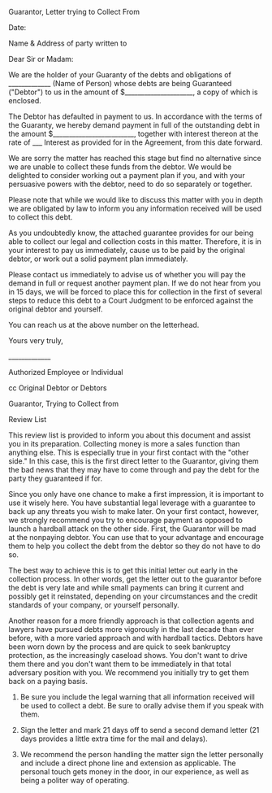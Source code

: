 Guarantor, Letter trying to Collect From

Date:

Name & Address of party written to

Dear Sir or Madam:

We are the holder of your Guaranty of the debts and obligations of
\_\_\_\_\_\_\_\_\_\_\_\_\_ (Name of Person) whose debts are being
Guaranteed (\"Debtor\") to us in the amount of
\$\_\_\_\_\_\_\_\_\_\_\_\_\_\_\_\_\_\_\_\_\_, a copy of which is
enclosed.

The Debtor has defaulted in payment to us. In accordance with the terms
of the Guaranty, we hereby demand payment in full of the outstanding
debt in the amount \$\_\_\_\_\_\_\_\_\_\_\_\_\_\_\_\_\_\_\_\_\_\_\_\_\_,
together with interest thereon at the rate of \_\_\_ Interest as
provided for in the Agreement, from this date forward.

We are sorry the matter has reached this stage but find no alternative
since we are unable to collect these funds from the debtor. We would be
delighted to consider working out a payment plan if you, and with your
persuasive powers with the debtor, need to do so separately or together.

Please note that while we would like to discuss this matter with you in
depth we are obligated by law to inform you any information received
will be used to collect this debt.

As you undoubtedly know, the attached guarantee provides for our being
able to collect our legal and collection costs in this matter.
Therefore, it is in your interest to pay us immediately, cause us to be
paid by the original debtor, or work out a solid payment plan
immediately.

Please contact us immediately to advise us of whether you will pay the
demand in full or request another payment plan. If we do not hear from
you in 15 days, we will be forced to place this for collection in the
first of several steps to reduce this debt to a Court Judgment to be
enforced against the original debtor and yourself.

You can reach us at the above number on the letterhead.

Yours very truly,

\_\_\_\_\_\_\_\_\_\_\_\_\_

Authorized Employee or Individual

cc Original Debtor or Debtors

Guarantor, Trying to Collect from

Review List

This review list is provided to inform you about this document and
assist you in its preparation. Collecting money is more a sales function
than anything else. This is especially true in your first contact with
the "other side." In this case, this is the first direct letter to the
Guarantor, giving them the bad news that they may have to come through
and pay the debt for the party they guaranteed if for.

Since you only have one chance to make a first impression, it is
important to use it wisely here. You have substantial legal leverage
with a guarantee to back up any threats you wish to make later. On your
first contact, however, we strongly recommend you try to encourage
payment as opposed to launch a hardball attack on the other side. First,
the Guarantor will be mad at the nonpaying debtor. You can use that to
your advantage and encourage them to help you collect the debt from the
debtor so they do not have to do so.

The best way to achieve this is to get this initial letter out early in
the collection process. In other words, get the letter out to the
guarantor before the debt is very late and while small payments can
bring it current and possibly get it reinstated, depending on your
circumstances and the credit standards of your company, or yourself
personally.

Another reason for a more friendly approach is that collection agents
and lawyers have pursued debts more vigorously in the last decade than
ever before, with a more varied approach and with hardball tactics.
Debtors have been worn down by the process and are quick to seek
bankruptcy protection, as the increasingly caseload shows. You don't
want to drive them there and you don't want them to be immediately in
that total adversary position with you. We recommend you initially try
to get them back on a paying basis.

1.  Be sure you include the legal warning that all information received
    will be used to collect a debt. Be sure to orally advise them if you
    speak with them.

2.  Sign the letter and mark 21 days off to send a second demand letter
    (21 days provides a little extra time for the mail and delays).

3.  We recommend the person handling the matter sign the letter
    personally and include a direct phone line and extension as
    applicable. The personal touch gets money in the door, in our
    experience, as well as being a politer way of operating.
